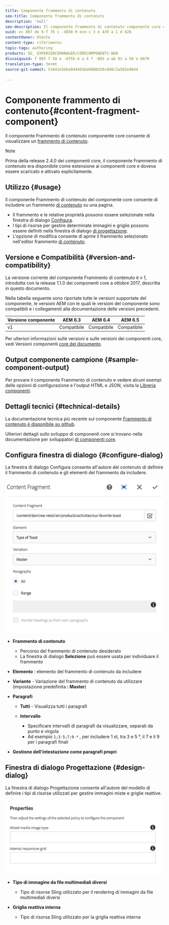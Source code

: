 ```yaml
---
title: Componente frammento di contenuto
seo-title: Componente frammento di contenuto
description: 'null'
seo-description: Il componente Frammento di contenuto componente core consente di visualizzare un frammento di contenuto.
uuid: ec 807 de 9-f 76 c -4850-9 ece-c 3 e 439 a 1 d 626
contentOwner: Utente
content-type: riferimento
topic-tags: authoring
products: SG_ EXPERIENCEMANAGER/CORECOMPONENTS-NEW
discoiquuid: f 093 f 58 e -9755-4 a 4 f -803 a-ab 93 a 50 e 6870
translation-type: tm+mt
source-git-commit: 51842e5b6a9d4491bd4088d30c0d8c3a502e9644

---
```



# Componente frammento di contenuto{#content-fragment-component}

Il componente Frammento di contenuto componente core consente di visualizzare un [frammento di contenuto](https://helpx.adobe.com/experience-manager/6-5/assets/using/content-fragments.html).

>[!NOTE]
>
>Prima della release 2.4.0 dei componenti core, il componente Frammento di contenuto era disponibile come estensione ai componenti core e doveva essere scaricato e attivato esplicitamente.

## Utilizzo {#usage}

Il componente Frammento di contenuto del componente core consente di includere un frammento [di contenuto](https://helpx.adobe.com/experience-manager/6-5/assets/using/content-fragments.html) su una pagina.

* Il frammento e le relative proprietà possono essere selezionate nella finestra di dialogo [Configura](#configure-dialog).
* I tipi di risorse per gestire determinate immagini e griglie possono essere definiti nella finestra di dialogo [di progettazione](#design-dialog).
* L&#39;opzione di modifica consente di aprire il frammento selezionato nell&#39;editor frammento [di contenuto](https://helpx.adobe.com/content/help/en/experience-manager/6-5/assets/using/content-fragments.html).

## Versione e Compatibilità {#version-and-compatibility}

La versione corrente del componente Frammento di contenuto è v 1, introdotta con la release 1.1.0 dei componenti core a ottobre 2017, descritta in questo documento.

Nella tabella seguente sono riportate tutte le versioni supportate del componente, le versioni AEM con le quali le versioni del componente sono compatibili e i collegamenti alla documentazione delle versioni precedenti.

| Versione componente | AEM 6.3 | AEM 6.4 | AEM 6.5 |
|--- |--- |--- |---|
| v1 | Compatibile | Compatibile | Compatibile |

Per ulteriori informazioni sulle versioni e sulle versioni dei componenti core, vedi Versioni componenti [core del documento](versions.md).

## Output componente campione {#sample-component-output}

Per provare il componente Frammento di contenuto e vedere alcuni esempi delle opzioni di configurazione e l&#39;output HTML e JSON, visita la [Libreria componenti](http://opensource.adobe.com/aem-core-wcm-components/library/content-fragment.html).

## Dettagli tecnici {#technical-details}

La documentazione tecnica più recente sul componente [Frammento di contenuto è disponibile su github](https://github.com/adobe/aem-core-wcm-components/tree/master/content/src/content/jcr_root/apps/core/wcm/components/contentfragment/v1/contentfragment).

Ulteriori dettagli sullo sviluppo di componenti core si trovano nella documentazione per sviluppatori [di componenti core](developing.md).

## Configura finestra di dialogo {#configure-dialog}

La finestra di dialogo Configura consente all&#39;autore del contenuto di definire il frammento di contenuto e gli elementi del frammento da includere.

![](assets/chlimage_1-87.png)

* **Frammento di contenuto**

   * Percorso del frammento di contenuto desiderato
   * La finestra di dialogo **Selezione** può essere usata per individuare il frammento

* **Elemento** : elemento del frammento di contenuto da includere
* **Variante** - Variazione del frammento di contenuto da utilizzare (impostazione predefinita **: Master**)

* **Paragrafi**

   * **Tutti** - Visualizza tutti i paragrafi
   * **Intervallo**

      * Specificare intervalli di paragrafi da visualizzare, separati da punto e virgola
      * Ad esempio `1;3-5;7;9-*` , per includere 1 st, tra 3 e 5 °, il 7 e il 9 per i paragrafi finali

* **Gestione dell&#39;intestazione come paragrafi propri**

## Finestra di dialogo Progettazione {#design-dialog}

La finestra di dialogo Progettazione consente all&#39;autore del modello di definire i tipi di risorse utilizzati per gestire immagini miste e griglie reattive.

![](assets/chlimage_1-88.png)

* **Tipo di immagine da file multimediali diversi**

   * Tipo di risorse Sling utilizzato per il rendering di immagini da file multimediali diversi

* **Griglia reattiva interna**

   * Tipo di risorsa Sling utilizzato per la griglia reattiva interna
